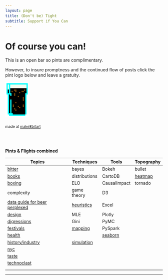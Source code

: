 ```yaml
---
layout: page
title: (Don't be) Tight
subtitle: Support if You Can 
---
```


# Of course you can!



This is an open bar so pints are complimentary. 

However, to insure promptness and the continued flow of posts click the pint logo below and leave a gratuity.


<a href="https://www.paypal.me/EndlessPint/5"><img src="/support/img/digipint01.png" width="15%"></a>

<sub>made at [make8bitart](https://make8bitart.com/)</sub>

<br>
<br>

**Pints & Flights combined**

|Topics 	|Techniques	|Tools	| Topography |
|---	|---	|---	| ---	|
| [bitter](/tag/bitter) 	| bayes  	| Bokeh  	| bullet  |
| [books](/tag/books)   	| distributions  	| CartoDB  	| [heatmap](/tag/heatmap) |
| [boxing](/tag/boxing)   	| ELO  	| CausalImpact 	| tornado |
| complexity  	|  game theory 	| D3  	|
| [data guide for beer perplexed](/tag/perplexed)  	| [heuristics](/tag/heuristics)  	| Excel  	|
| [design](/tag/design)  	| MLE  	| Plotly  	|
| [digressions](/tag/digressions)  	| Gini  	| PyMC  	|
| [festivals](/tag/festivals)  	| [mapping](/tag/mapping)   	| PySpark  	|
| [health](/tag/health)  	  	|   	| [seaborn](/tag/seaborn)  	|
| [history/industry](/tag/grounding)  	|  [simulation](/tag/simulation) 	|   	|
| [nyc](/tag/nyc)  	|   	|   	|
| [taste](/tag/taste)  	|   	|   	|
| [technoclast](/tag/technoclast)  	|   	|   	|
|   	|   	|   	|
|   	|   	|   	|


--- 


